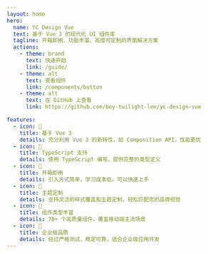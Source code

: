 ```yaml
---
layout: home
hero:
  name: YC Design Vue
  text: 基于 Vue 3 的现代化 UI 组件库
  tagline: 开箱即用、功能丰富、高度可定制的界面解决方案
  actions:
    - theme: brand
      text: 快速开始
      link: /guide/
    - theme: alt
      text: 查看组件
      link: /components/button
    - theme: alt
      text: 在 GitHub 上查看
      link: https://github.com/boy-twilight-lee/yc-design-vue

features:
  - icon: 🚀
    title: 基于 Vue 3
    details: 充分利用 Vue 3 的新特性，如 Composition API，性能更优
  - icon: 💪
    title: TypeScript 支持
    details: 使用 TypeScript 编写，提供完整的类型定义
  - icon: 🎨
    title: 开箱即用
    details: 引入方式简单，学习成本低，可以快速上手
  - icon: 🎯
    title: 主题定制
    details: 支持灵活的样式覆盖和主题定制，轻松匹配您的品牌视觉
  - icon: 📱
    title: 组件类型丰富
    details: 70+ 个高质量组件，覆盖移动端主流场景
  - icon: 🌟
    title: 企业级品质
    details: 经过严格测试，稳定可靠，适合企业级应用开发
---
```

